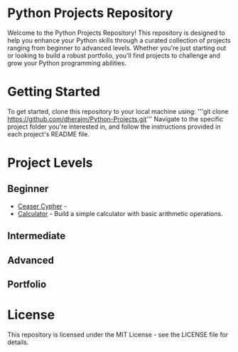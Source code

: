 # Python Projects Repository
Welcome to the Python Projects Repository! 
This repository is designed to help you enhance your Python skills through a curated collection of projects ranging from beginner to advanced levels. Whether you're just starting out or looking to build a robust portfolio, you'll find projects to challenge and grow your Python programming abilities.

# Getting Started
To get started, clone this repository to your local machine using:
   '''git clone https://github.com/dherajm/Python-Projects.git'''
Navigate to the specific project folder you're interested in, and follow the instructions provided in each project's README file.

# Project Levels
## Beginner
- [Ceaser Cypher](https://github.com/dherajm/Python-Projects/tree/main/Beginner/ceaser-cypher) - 
- [Calculator](https://github.com/dherajm/Python-Projects/tree/main/Beginner/calculator) - Build a simple calculator with basic arithmetic operations.

## Intermediate

## Advanced

## Portfolio

# License
This repository is licensed under the MIT License - see the LICENSE file for details.




